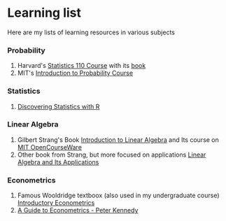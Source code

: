# Learning list
Here are my lists of learning resources in various subjects

### Probability

1. Harvard's [Statistics 110 Course](http://projects.iq.harvard.edu/stat110/home) with its [book](https://www.amazon.com/gp/product/1466575573/)
2. MIT's [Introduction to Probability Course](https://www.edx.org/course/introduction-probability-science-mitx-6-041x-2)

### Statistics

1. [Discovering Statistics with R](https://www.amazon.com/Discovering-Statistics-Using-Andy-Field/dp/1446200469/)


### Linear Algebra

1. Gilbert Strang's Book [Introduction to Linear Algebra](https://www.amazon.com/Introduction-Linear-Algebra-Gilbert-Strang/dp/0980232775/) and Its course on [MIT OpenCourseWare](https://ocw.mit.edu/courses/mathematics/18-06-linear-algebra-spring-2010/)
2. Other book from Strang, but more focused on applications [Linear Algebra and Its Applications](https://www.amazon.com/Linear-Algebra-Its-Applications-4th/dp/0030105676/)


### Econometrics

1. Famous Wooldridge textboox (also used in my undergraduate course) [Introductory Econometrics](https://www.amazon.com/Introductory-Econometrics-Modern-Approach-Economics/dp/130527010X/)
2. [A Guide to Econometrics - Peter Kennedy](https://www.amazon.com/Guide-Econometrics-6th-Peter-Kennedy/dp/1405182571/)
